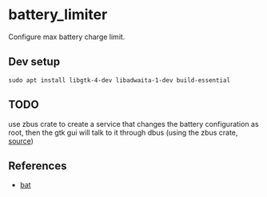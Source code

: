 # battery_limiter

Configure max battery charge limit.

## Dev setup

```shell
sudo apt install libgtk-4-dev libadwaita-1-dev build-essential
```

## TODO

use zbus crate to create a service that changes the battery configuration as root,
then the gtk gui will talk to it through dbus (using the zbus crate, [source](https://github.com/dbus2/zbus))

## References

- [bat](https://github.com/tshakalekholoane/bat)
